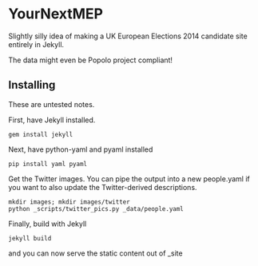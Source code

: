 YourNextMEP
===========

Slightly silly idea of making a UK European Elections 2014 candidate site entirely in Jekyll.

The data might even be Popolo project compliant!

Installing
----------

These are untested notes.

First, have Jekyll installed.

    gem install jekyll
    
Next, have python-yaml and pyaml installed

    pip install yaml pyaml
    
Get the Twitter images. You can pipe the output into a new people.yaml if you want to also update the Twitter-derived descriptions.

    mkdir images; mkdir images/twitter
    python _scripts/twitter_pics.py _data/people.yaml
    
Finally, build with Jekyll

    jekyll build
    
and you can now serve the static content out of _site
